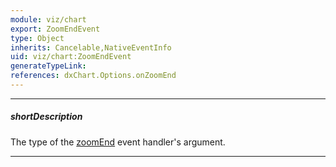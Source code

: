 ```yaml
---
module: viz/chart
export: ZoomEndEvent
type: Object
inherits: Cancelable,NativeEventInfo
uid: viz/chart:ZoomEndEvent
generateTypeLink: 
references: dxChart.Options.onZoomEnd
---
```

---
##### shortDescription
The type of the [zoomEnd]({basewidgetpath}/Events/#zoomEnd) event handler's argument.

---
<!-- Description goes here -->